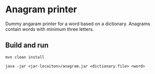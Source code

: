 # Anagram printer

Dummy angaram printer for a word based on a dictionary. Anagrams contain words with minimum three letters.

## Build and run


```
mvn clean install

java -jar <jar-locaiton>/anagram.jar <dictionary.file> <word>
```
